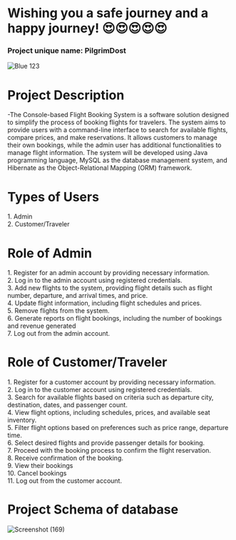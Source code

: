 # Wishing you a safe journey and a happy journey! 😍😍😍😍😍

<h3>Project unique name:  PilgrimDost</h3>









![Blue 123](https://github.com/Raushan1234567/debonair-surprise-3863/assets/115460955/e1509842-9326-48a4-ba6b-044f4fdf6004)
<h1> Project Description </h1></h1>-The Console-based Flight Booking System is a software solution designed to simplify the process of booking flights for travelers. The system aims to provide users with a command-line interface to search for available flights, compare prices, and make reservations. It allows customers to manage their own bookings, while the admin user has additional functionalities to manage flight information. The system will be developed using Java programming language, MySQL as the database management system, and Hibernate as the Object-Relational Mapping (ORM) framework.

<h1>Types of Users</h1>
1. Admin  <br>
2. Customer/Traveler


<h1>Role of Admin</h1>
1. Register for an admin account by providing necessary information. <br>
2. Log in to the admin account using registered credentials.<br>
3. Add new flights to the system, providing flight details such as flight number, departure, and arrival times, and price.<br>
4. Update flight information, including flight schedules and prices.<br>
5. Remove flights from the system.<br>
6. Generate reports on flight bookings, including the number of bookings and revenue generated<br>
7. Log out from the admin account.

<h1>Role of Customer/Traveler</h1>
1. Register for a customer account by providing necessary information.<br>
2. Log in to the customer account using registered credentials.<br>
3. Search for available flights based on criteria such as departure city, destination, dates, and passenger count.<br>
4. View flight options, including schedules, prices, and available seat inventory.<br>
5. Filter flight options based on preferences such as price range, departure time.<br>
6. Select desired flights and provide passenger details for booking.<br>
7. Proceed with the booking process to confirm the flight reservation.<br>
8. Receive confirmation of the booking.<br>
9. View their bookings<br>
10. Cancel bookings<br>
11. Log out from the customer account.<br>



<h1>Project Schema of database</h1>













![Screenshot (169)](https://github.com/Raushan1234567/debonair-surprise-3863/assets/115460955/c567f146-9817-49e1-a41c-410e6b52ee31)
